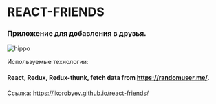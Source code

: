 # REACT-FRIENDS

### Приложение для добавления в друзья.

![hippo](https://media.giphy.com/media/wQDZimFmVeKV1ibMd3/giphy.gif)

Используемые технологии:
#### React, Redux, Redux-thunk, fetch data from https://randomuser.me/.

Ссылка: https://ikorobyev.github.io/react-friends/
